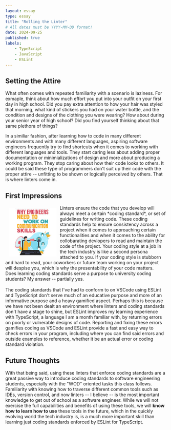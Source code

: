 ```yaml
---
layout: essay
type: essay
title: "Rolling the Linter"
# All dates must be YYYY-MM-DD format!
date: 2024-09-25
published: true
labels:
    - TypeScript
    - JavaScript
    - ESLint
---
```


## Setting the Attire
What often comes with repeated familiarity with a scenario is laziness. For exmaple, think about how much effort you put into your outfit on your first day in high school. Did you pay extra attention to how your hair was styled that morning, what kind of stickers you had on your water bottle, and the condition and designs of the clothing you were wearing? How about during your senior year of high school? Did you find yourself thinking about that same plethora of things?<br>

In a similiar fashion, after learning how to code in many different environments and with many different languages, aspiring software engineers frequently try to find shortcuts when it comes to working with different languages and tools. They start caring less about adding proper documentation or minimializations of design and more about producing a working program. They stop caring about how their code looks to others. It could be said these type of programmers don't suit up their code with the proper attire -- unfitting to be shown or logically perceived by others. That is where linters come in.<br>

## First Impressions
<img src ="../img/smart-questions/smartQuestions-image.jpg" img align ="left" img height="150px" style="margin: 10px">
Linters ensure the code that you develop will always meet a certain *coding standard*, or set of guidelines for writing code. These coding standards help to ensure consistency across a project when it comes to approaching certain functionalities and when it comes to the ability for collobarating devlopers to read and maintain the code of the project. Your coding style at a job in the tech industry is like a second persona attached to you. If your coding style is stubborn and hard to read, your coworkers or future team working on your project will despise you, which is why the presentability of your code matters.<br>
Does learning coding standards serve a purpose to university coding students? My answer -- partially yes.<br><br>
The coding standards that I've had to conform to on VSCode using ESLint and TypeScript don't serve much of an educative purpose and more of an informative purpose and a heavy gamified aspect. Perhaps this is because we have not been dealt an environment where linters and coding standards don't have a stage to shine, but ESLint improves my learning experience with TypeScript, a language I am a month familiar with, by returning errors on poorly or vulnerable designs of code. Reporting and fixing these errors gamifies coding as VSCode and ESLint provide a fast and easy way to check errors in your program, including where you can find said errors and outside examples to reference, whether it be an actual error or coding standard violation.<br>

## Future Thoughts
With that being said, using these linters that enforce coding standards are a great passive way to introduce coding standards to software engineering students, especially with the "WOD" oriented tasks this class follows. Familiarity with knowing how to traverse different common tools such as IDEs, version control, and now linters -- I believe -- is the most important knowledge to get out of school as a software engineer. While we will not exercise the full capabilities and benefits of using these tools, we will **know how to learn how to use** these tools in the future, which in the quickly evolving world the tech industry is, is a much more important skill than learning just coding standards enforced by ESLint for TypeScript.